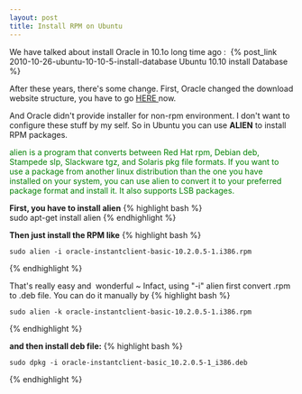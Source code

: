 ```yaml
---
layout: post
title: Install RPM on Ubuntu
---
```


<p>We have talked about install Oracle in 10.1o long time ago :
 {% post_link 2010-10-26-ubuntu-10-10-5-install-database Ubuntu 10.10 install Database %}
 
<p>After these years, there's some change. First, Oracle changed the download website structure, you have to go <a title="Oracle Instant Client Downloads" href="http://www.oracle.com/technetwork/database/features/instant-client/index-097480.html" target="_blank">HERE </a>now. 

And Oracle didn't provide installer for non-rpm environment. I don't want to configure these stuff by my self. So in Ubuntu you can use **ALIEN** to install RPM packages.

<p><span style="color: #008000;"> alien is a program that converts between Red Hat rpm, Debian deb, Stampede slp, Slackware tgz, and Solaris pkg file formats. If you want to use a package from another linux distribution than the one you have installed on your system, you can use alien to convert it to your preferred package format and install it. It also supports LSB packages. </span><p>

**First, you have to install alien**
{% highlight bash %}	
	sudo apt-get install alien
{% endhighlight %}

**Then just install the RPM like**
{% highlight bash %}

	sudo alien -i oracle-instantclient-basic-10.2.0.5-1.i386.rpm
{% endhighlight %}

That's really easy and  wonderful ~
Infact, using "-i" alien first convert .rpm to .deb file. You can do it manually by
{% highlight bash %}

	sudo alien -k oracle-instantclient-basic-10.2.0.5-1.i386.rpm
{% endhighlight %}

**and then install deb file:**
{% highlight bash %}

	sudo dpkg -i oracle-instantclient-basic_10.2.0.5-1_i386.deb
{% endhighlight %}
